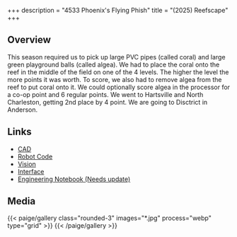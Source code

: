+++
description = "4533 Phoenix's Flying Phish"
title = "(2025) Reefscape"
+++

## Overview

This season required us to pick up large PVC pipes (called coral) and large green
playground balls (called algea). We had to place the coral onto the reef in the middle
of the field on one of the 4 levels. The higher the level the more points it was worth.
To score, we also had to remove algea from the reef to put coral onto it. We could
optionally score algea in the processor for a co-op point and 6 regular points. We went
to Hartsville and North Charleston, getting 2nd place by 4 point. We are going to Disctrict
in Anderson.

## Links

- [CAD](//cad.onshape.com/documents/621e766fc52120430eedd5dc/w/b52719b653a7a6f5a92e8f72/e/5ca0763b4ce8342a30b19f15)
- [Robot Code](//github.com/4533-phoenix/frc-2025-robot)
- [Vision](//github.com/chalkydri/chalkydri)
- [Interface](//github.com/4533-phoenix/FRC-2025-Interface)
- [Engineering Notebook (Needs update)](//docs.google.com/presentation/d/1k68ZtbEqFZL2DokGarpRuTBsSXEmUB7j5P-1TP0bfpc/view)

## Media

{{< paige/gallery class="rounded-3" images="*.jpg" process="webp" type="grid"  >}}
{{< /paige/gallery >}}
